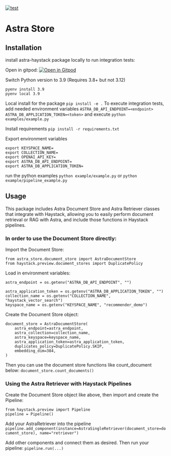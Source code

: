 [![test](https://github.com/deepset-ai/document-store/actions/workflows/test.yml/badge.svg)](https://github.com/deepset-ai/document-store/actions/workflows/test.yml)

# Astra Store

## Installation
install astra-haystack package locally to run integration tests:

Open in gitpod:
[![Open in Gitpod](https://gitpod.io/button/open-in-gitpod.svg)](https://gitpod.io/#https://github.com/Anant/astra-haystack/tree/main)

Switch Python version to 3.9 (Requires 3.8+ but not 3.12)
```
pyenv install 3.9
pyenv local 3.9
```

Local install for the package
`pip install -e .`
To execute integration tests, add needed environment variables
`ASTRA_DB_API_ENDPOINT=<endpoint>`
`ASTRA_DB_APPLICATION_TOKEN=<token>`
and execute
`python examples/example.py`

Install requirements
`pip install -r requirements.txt`

Export environment variables
```
export KEYSPACE_NAME=
export COLLECTION_NAME=
export OPENAI_API_KEY=
export ASTRA_DB_API_ENDPOINT=
export ASTRA_DB_APPLICATION_TOKEN=
```

run the python examples
`python example/example.py`
or
`python example/pipeline_example.py`

## Usage

This package includes Astra Document Store and Astra Retriever classes that integrate with Haystack, allowing you to easily perform document retrieval or RAG with Astra, and include those functions in Haystack pipelines.

### In order to use the Document Store directly:

Import the Document Store:
```
from astra_store.document_store import AstraDocumentStore
from haystack.preview.document_stores import DuplicatePolicy
```

Load in environment variables:
```
astra_endpoint = os.getenv("ASTRA_DB_API_ENDPOINT", "")

astra_application_token = os.getenv("ASTRA_DB_APPLICATION_TOKEN", "")
collection_name = os.getenv("COLLECTION_NAME", "haystack_vector_search")
keyspace_name = os.getenv("KEYSPACE_NAME", "recommender_demo")
```

Create the Document Store object:
```
document_store = AstraDocumentStore(
    astra_endpoint=astra_endpoint,
    astra_collection=collection_name,
    astra_keyspace=keyspace_name,
    astra_application_token=astra_application_token,
    duplicates_policy=DuplicatePolicy.SKIP,
    embedding_dim=384,
)
```

Then you can use the document store functions like count_document below:
`document_store.count_documents()`

### Using the Astra Retriever with Haystack Pipelines

Create the Document Store object like above, then import and create the Pipeline:

```
from haystack.preview import Pipeline
pipeline = Pipeline()
```

Add your AstraRetriever into the pipeline
`pipeline.add_component(instance=AstraSingleRetriever(document_store=document_store), name="retriever")`

Add other components and connect them as desired. Then run your pipeline:
`pipeline.run(...)`
